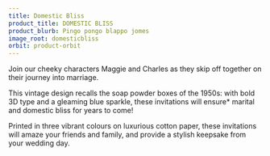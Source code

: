 ```yaml
---
title: Domestic Bliss
product_title: DOMESTIC BLISS
product_blurb: Pingo pongo blappo jomes
image_root: domesticbliss
orbit: product-orbit
---
```


Join our cheeky characters Maggie and Charles as they skip off together on their journey into marriage.

This vintage design recalls the soap powder boxes of the 1950s: with bold 3D type and a gleaming blue sparkle, these invitations will ensure* marital and domestic bliss for years to come!

Printed in three vibrant colours on luxurious cotton paper, these invitations will amaze your friends and family, and provide a stylish keepsake from your wedding day.
